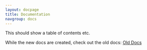 ```yaml
---
layout: docpage
title: Documentation
navgroup: docs
---
```


<p>This should show a table of contents etc.</p>

While the new docs are created, check out the old docs:
<a href="{{site.baseurl}}/old_site/Start">Old Docs</a>



